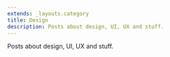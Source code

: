 ```yaml
---
extends: _layouts.category
title: Design
description: Posts about design, UI, UX and stuff.
---
```


Posts about design, UI, UX and stuff.